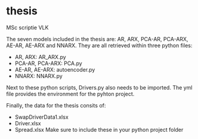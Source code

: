 # thesis
MSc scriptie VLK

The seven models included in the thesis are: AR, ARX, PCA-AR, PCA-ARX, AE-AR, AE-ARX and NNARX.
They are all retrieved within three python files:
  - AR, ARX: AR_ARX.py
  - PCA-AR, PCA-ARX: PCA.py
  - AE-AR, AE-ARX: autoencoder.py
  - NNARX: NNARX.py
  
Next to these python scripts, Drivers.py also needs to be imported. 
The yml file provides the environment for the pyhton project.
  
Finally, the data for the thesis consits of:
   - SwapDriverData1.xlsx
   - Driver.xlsx
   - Spread.xlsx
  Make sure to include these in your python project folder
